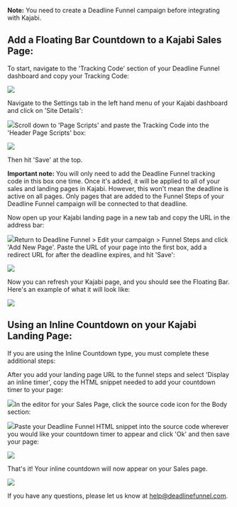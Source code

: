 **Note:**  You need to create a Deadline Funnel campaign before integrating
with Kajabi.

##

## Add a Floating Bar Countdown to a Kajabi Sales Page:

To start, navigate to the 'Tracking Code' section of your Deadline Funnel
dashboard and copy your Tracking Code:

![](https://s3.amazonaws.com/helpscout.net/docs/assets/53974d6ce4b0c76107b109d1/images/5c65c2862c7d3a66e32e7873/file-p3lBofFRVd.png)

Navigate to the Settings tab in the left hand menu of your Kajabi dashboard
and click on 'Site Details':

![](https://s3.amazonaws.com/helpscout.net/docs/assets/53974d6ce4b0c76107b109d1/images/5cc9d5f504286306738e9812/file-gz943skaep.png)Scroll down to 'Page Scripts' and paste the Tracking Code into
the 'Header Page Scripts' box:

![](https://s3.amazonaws.com/helpscout.net/docs/assets/53974d6ce4b0c76107b109d1/images/5cc9d60804286306738e9815/file-bGw1bM5L1J.png)

Then hit 'Save' at the top.

**Important note:** You will only need to add the Deadline Funnel tracking
code in this box one time. Once it's added, it will be applied to all of your
sales and landing pages in Kajabi. However, this won't mean the deadline is
active on all pages. Only pages that are added to the Funnel Steps of your
Deadline Funnel campaign will be connected to that deadline.

Now open up your Kajabi landing page in a new tab and copy the URL in the
address bar:

![](https://s3.amazonaws.com/helpscout.net/docs/assets/53974d6ce4b0c76107b109d1/images/593afa7604286305c68cf93a/file-JxqyqPPQ7I.png)Return to Deadline Funnel > Edit your campaign > Funnel Steps
and click 'Add New Page'. Paste the URL of your page into the first box, add a
redirect URL for after the deadline expires, and hit 'Save':

![](https://s3.amazonaws.com/helpscout.net/docs/assets/53974d6ce4b0c76107b109d1/images/5c783c362c7d3a0cb932155e/file-JDPyIgnWsG.png)

Now you can refresh your Kajabi page, and you should see the Floating Bar.
Here's an example of what it will look like:

![](https://s3.amazonaws.com/helpscout.net/docs/assets/53974d6ce4b0c76107b109d1/images/5c65c0a12c7d3a66e32e783a/file-r2622Bfum3.png)

## Using an Inline Countdown on your Kajabi Landing Page:

If you are using the Inline Countdown type, you must complete these additional
steps:

After you add your landing page URL to the funnel steps and select 'Display an
inline timer', copy the HTML snippet needed to add your countdown timer to
your page:

![](https://s3.amazonaws.com/helpscout.net/docs/assets/53974d6ce4b0c76107b109d1/images/5c783cd22c7d3a0cb9321570/file-hMgAYWDhqC.png)In the editor for your Sales Page, click the source code icon
for the Body section:

![](https://s3.amazonaws.com/helpscout.net/docs/assets/53974d6ce4b0c76107b109d1/images/5b05d6102c7d3a2f9011d7a3/file-UHctTBlOFC.png)Paste your Deadline Funnel HTML snippet into the source code
wherever you would like your countdown timer to appear and click 'Ok' and then
save your page:

![](https://s3.amazonaws.com/helpscout.net/docs/assets/53974d6ce4b0c76107b109d1/images/5b05d9dc0428635ba8b2a928/file-uAwiPuEPnY.png)

That's it! Your inline countdown will now appear on your Sales page.

![](https://s3.amazonaws.com/helpscout.net/docs/assets/53974d6ce4b0c76107b109d1/images/5b05da2d2c7d3a2f9011d7e5/file-Jk2YR6jPGn.png)

If you have any questions, please let us know at
[help@deadlinefunnel.com](mailto:mailto:help@deadlinefunnel.com).

